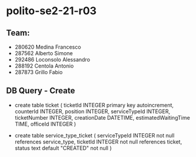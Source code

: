# polito-se2-21-r03

## Team:
- 280620 Medina Francesco
- 287562 Alberto Simone
- 292486 Loconsolo Alessandro
- 288192 Centola Antonio
- 287873 Grillo Fabio

## DB Query - Create
- create table ticket
                (
                    ticketId             INTEGER
                        primary key autoincrement,
                    counterId            INTEGER,
                    position             INTEGER,
                    serviceTypeId        INTEGER,
                    ticketNumber         INTEGER,
                    creationDate         DATETIME,
                    estimatedWaitingTime TIME,
                    officeId             INTEGER
                )

- create table service_type_ticket
                (
                    serviceTypeId INTEGER                not null
                        references service_type,
                    ticketId      INTEGER                not null
                        references ticket,
                    status        text default "CREATED" not null
                )